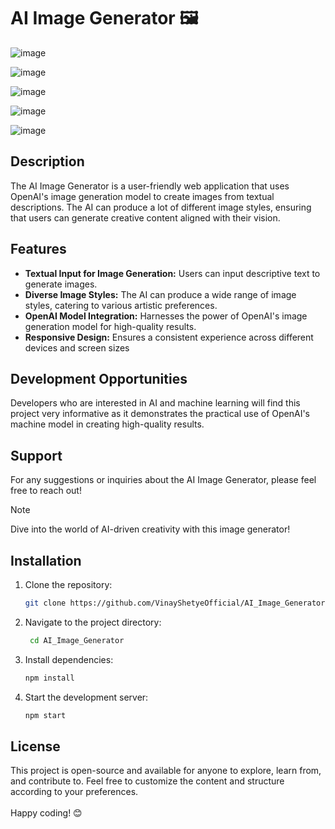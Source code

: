 # AI Image Generator 🖼️
![image](https://github.com/VinayShetyeOfficial/AI_Image_Generator/assets/100470361/9f4b8b0a-ac63-481f-95db-6b96b4406c0a)
 
![image](https://github.com/VinayShetyeOfficial/AI_Image_Generator/assets/100470361/c0401409-24ac-493c-85ab-2c9692f6abaf)
  
![image](https://github.com/VinayShetyeOfficial/AI_Image_Generator/assets/100470361/b2c5fe34-e425-4eb6-bb32-a5bdfc6fa395) 
    
![image](https://github.com/VinayShetyeOfficial/AI_Image_Generator/assets/100470361/807027d2-f7c7-4c72-8c9c-cecfdc0cfdab)    

![image](https://github.com/VinayShetyeOfficial/AI_Image_Generator/assets/100470361/042c0325-b5a2-4078-bad0-81ca9e8b2852) 

 
## Description
The AI Image Generator is a user-friendly web application that uses OpenAI's image generation model to create images from textual descriptions. The AI can produce a lot of different image styles, ensuring that users can generate creative content aligned with their vision.

## Features

- **Textual Input for Image Generation:** Users can input descriptive text to generate images.
- **Diverse Image Styles:** The AI can produce a wide range of image styles, catering to various artistic preferences.
- **OpenAI Model Integration:** Harnesses the power of OpenAI's image generation model for high-quality results.
- **Responsive Design:** Ensures a consistent experience across different devices and screen sizes 

## Development Opportunities

Developers who are interested in AI and machine learning will find this project very informative as it demonstrates the practical use of OpenAI's machine model in creating high-quality results. 

## Support 

For any suggestions or inquiries about the AI Image Generator, please feel free to reach out!

> [!NOTE]
> Dive into the world of AI-driven creativity with this image generator!

## Installation
1. Clone the repository:
   ```bash
   git clone https://github.com/VinayShetyeOfficial/AI_Image_Generator.git
   ```

2. Navigate to the project directory:
   ```bash
    cd AI_Image_Generator
   ```
   
3. Install dependencies:
   ```bash
   npm install 
   ```

4. Start the development server:
   ```bash
   npm start
   ```

## License
This project is open-source and available for anyone to explore, learn from, and contribute to.
Feel free to customize the content and structure according to your preferences. <br><br> Happy coding! 😊
